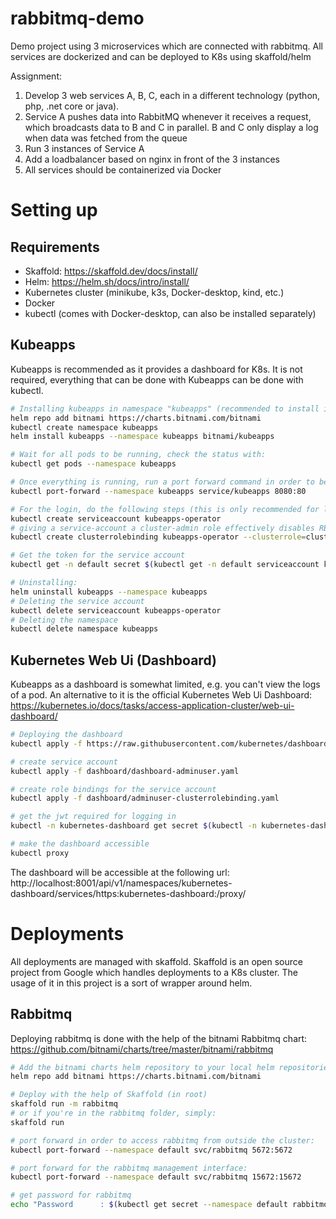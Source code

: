 # rabbitmq-demo

Demo project using 3 microservices which are connected with rabbitmq. All services are dockerized and can be deployed to K8s using skaffold/helm

Assignment:
1. Develop 3 web services A, B, C, each in a different technology (python, php, .net core or java).
2. Service A pushes data into RabbitMQ whenever it receives a request, which broadcasts data to B and C in parallel. B and C only display a log when data was fetched from the queue
3. Run 3 instances of Service A
4. Add a loadbalancer based on nginx in front of the 3 instances
5. All services should be containerized via Docker

# Setting up

## Requirements

- Skaffold: https://skaffold.dev/docs/install/
- Helm: https://helm.sh/docs/intro/install/
- Kubernetes cluster (minikube, k3s, Docker-desktop, kind, etc.)
- Docker
- kubectl (comes with Docker-desktop, can also be installed separately)

## Kubeapps

Kubeapps is recommended as it provides a dashboard for K8s. It is not required, everything that can be done with Kubeapps can be done with kubectl.

```bash
# Installing kubeapps in namespace "kubeapps" (recommended to install it in a different namespace, as it starts a lot of pods)
helm repo add bitnami https://charts.bitnami.com/bitnami
kubectl create namespace kubeapps 
helm install kubeapps --namespace kubeapps bitnami/kubeapps

# Wait for all pods to be running, check the status with:
kubectl get pods --namespace kubeapps

# Once everything is running, run a port forward command in order to be able to access kubeapps:
kubectl port-forward --namespace kubeapps service/kubeapps 8080:80

# For the login, do the following steps (this is only recommended for local development, for production, setup an oidc mechanism, see: https://github.com/kubeapps/kubeapps/)
kubectl create serviceaccount kubeapps-operator
# giving a service-account a cluster-admin role effectively disables RBAC, as cluster-admin has all permissions.
kubectl create clusterrolebinding kubeapps-operator --clusterrole=cluster-admin --serviceaccount=default:kubeapps-operator

# Get the token for the service account
kubectl get -n default secret $(kubectl get -n default serviceaccount kubeapps-operator -o jsonpath='{.secrets[].name}') -o go-template='{{.data.token | base64decode}}' && echo

# Uninstalling:
helm uninstall kubeapps --namespace kubeapps
# Deleting the service account
kubectl delete serviceaccount kubeapps-operator
# Deleting the namespace
kubectl delete namespace kubeapps
```

## Kubernetes Web Ui (Dashboard)

Kubeapps as a dashboard is somewhat limited, e.g. you can't view the logs of a pod. An alternative to it is the official Kubernetes Web Ui Dashboard: https://kubernetes.io/docs/tasks/access-application-cluster/web-ui-dashboard/

```bash
# Deploying the dashboard
kubectl apply -f https://raw.githubusercontent.com/kubernetes/dashboard/v2.0.0/aio/deploy/recommended.yaml

# create service account
kubectl apply -f dashboard/dashboard-adminuser.yaml

# create role bindings for the service account
kubectl apply -f dashboard/adminuser-clusterrolebinding.yaml

# get the jwt required for logging in
kubectl -n kubernetes-dashboard get secret $(kubectl -n kubernetes-dashboard get sa/admin-user -o jsonpath="{.secrets[0].name}") -o go-template="{{.data.token | base64decode}}"

# make the dashboard accessible
kubectl proxy
```

The dashboard will be accessible at the following url: http://localhost:8001/api/v1/namespaces/kubernetes-dashboard/services/https:kubernetes-dashboard:/proxy/

# Deployments

All deployments are managed with skaffold. Skaffold is an open source project from Google which handles deployments to a K8s cluster. The usage of it in this project is a sort of wrapper around helm.

## Rabbitmq

Deploying rabbitmq is done with the help of the bitnami Rabbitmq chart: https://github.com/bitnami/charts/tree/master/bitnami/rabbitmq

```bash
# Add the bitnami charts helm repository to your local helm repositories
helm repo add bitnami https://charts.bitnami.com/bitnami

# Deploy with the help of Skaffold (in root)
skaffold run -m rabbitmq
# or if you're in the rabbitmq folder, simply:
skaffold run

# port forward in order to access rabbitmq from outside the cluster:
kubectl port-forward --namespace default svc/rabbitmq 5672:5672

# port forward for the rabbitmq management interface:
kubectl port-forward --namespace default svc/rabbitmq 15672:15672

# get password for rabbitmq
echo "Password      : $(kubectl get secret --namespace default rabbitmq -o jsonpath="{.data.rabbitmq-password}" | base64 --decode)"
```